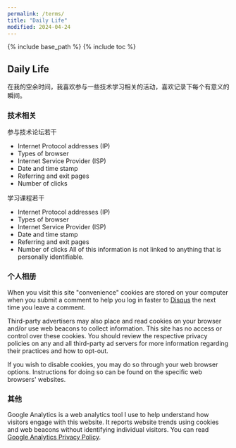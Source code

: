 ```yaml
---
permalink: /terms/
title: "Daily Life"
modified: 2024-04-24
---
```


{% include base_path %}
{% include toc %}

## Daily Life
在我的空余时间，我喜欢参与一些技术学习相关的活动，喜欢记录下每个有意义的瞬间。

### 技术相关

参与技术论坛若干
* Internet Protocol addresses (IP)
* Types of browser
* Internet Service Provider (ISP)
* Date and time stamp
* Referring and exit pages
* Number of clicks


学习课程若干
* Internet Protocol addresses (IP)
* Types of browser
* Internet Service Provider (ISP)
* Date and time stamp
* Referring and exit pages
* Number of clicks
All of this information is not linked to anything that is personally identifiable.

### 个人相册

When you visit this site "convenience" cookies are stored on your computer when you submit a comment to help you log in faster to [Disqus](http://disqus.com) the next time you leave a comment.

Third-party advertisers may also place and read cookies on your browser and/or use web beacons to collect information. This site has no access or control over these cookies. You should review the respective privacy policies on any and all third-party ad servers for more information regarding their practices and how to opt-out.

If you wish to disable cookies, you may do so through your web browser options. Instructions for doing so can be found on the specific web browsers' websites.

### 其他

Google Analytics is a web analytics tool I use to help understand how visitors engage with this website. It reports website trends using cookies and web beacons without identifying individual visitors. You can read [Google Analytics Privacy Policy](http://www.google.com/analytics/learn/privacy.html).
